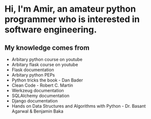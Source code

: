 # Hi, I'm Amir, an amateur python programmer who is interested in software engineering.

## My knowledge comes from

- Arbitary python course on youtube
- Arbitary flask course on youtube
- Flask documentation
- Arbitary python PEPs
- Python tricks the book - Dan Bader
- Clean Code - Robert C. Martin
- Werkzeug documentation
- SQLAlchemy documentation
- Django documentation
- Hands on Data Structures and Algorithms with Python - Dr. Basant Agarwal & Benjamin Baka

